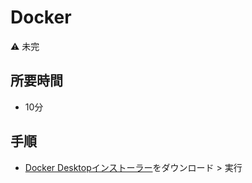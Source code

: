 # Docker

:warning: 未完

## 所要時間

- 10分

## 手順
- [Docker Desktopインストーラー](https://download.docker.com/win/stable/Docker%20for%20Windows%20Installer.exe)をダウンロード > 実行

